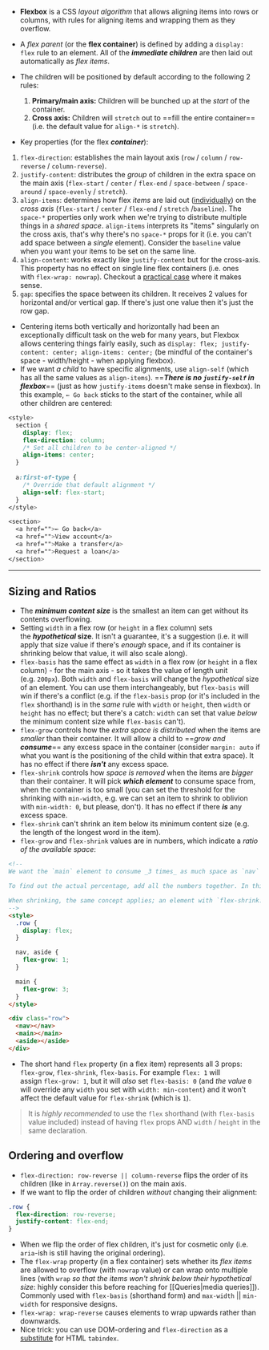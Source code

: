 - **Flexbox** is a CSS *layout algorithm* that allows aligning items into rows or columns, with rules for aligning items and wrapping them as they overflow.
- A _flex parent_ (or the **flex container**) is defined by adding a `display: flex` rule to an element. All of the ***immediate children*** are then laid out automatically as _flex items_.
- The children will be positioned by default according to the following 2 rules:
	1.  **Primary/main axis:** Children will be bunched up at the _start_ of the container.
	2.  **Cross axis:** Children will `stretch` out to ==fill the entire container== (i.e. the default value for `align-*`  is  `stretch`).

- Key properties (for the flex ***container***):
1.  `flex-direction`: establishes the main layout axis (`row` / `column` / `row-reverse` / `column-reverse`).
2.  `justify-content`:  distributes the *group* of children in the extra space on the main axis (`flex-start` / `center` / `flex-end` / `space-between` / `space-around` / `space-evenly` / `stretch`).
3.  `align-items`: determines how flex *items* are laid out ([individually](https://www.joshwcomeau.com/css/interactive-guide-to-flexbox/#content-vs-items-4)) on the *cross axis* (`flex-start` / `center` / `flex-end` / `stretch` /`baseline`). The `space-*` properties only work when we're trying to distribute multiple things in a *shared space*. `align-items` interprets its "items" singularly on the cross axis, that's why there's no `space-*` props for it (i.e. you can't add space between a *single* element). Consider the `baseline` value when you want your items to be set on the same line.
4. `align-content`: works exactly like `justify-content` but for the cross-axis. This property has no effect on single line flex containers (i.e. ones with `flex-wrap: nowrap`). Checkout a [practical case](https://www.joshwcomeau.com/css/interactive-guide-to-flexbox/#wrapping-14) where it makes sense.
5. `gap`: specifies the space between its children. It receives 2 values for horizontal and/or vertical gap. If there's just one value then it's just the row gap. 

- Centering items both vertically and horizontally had been an exceptionally difficult task on the web for many years, but Flexbox allows centering things fairly easily, such as `display: flex; justify-content: center; align-items: center;` (be mindful of the container's space - width/height - when applying flexbox).
- If we want *a child* to have specific alignments, use `align-self` (which has all the same values as `align-items`). ==***There is no `justify-self` in flexbox***== (just as how `justify-items` doesn't make sense in flexbox). In this example,  `← Go back`  sticks to the start of the container, while all other children are centered:
```css
<style>
  section {
    display: flex;
    flex-direction: column;
    /* Set all children to be center-aligned */
    align-items: center;
  }
  
  a:first-of-type {
    /* Override that default alignment */
    align-self: flex-start;
  }
</style>

<section>
  <a href="">← Go back</a>
  <a href="">View account</a>
  <a href="">Make a transfer</a>
  <a href="">Request a loan</a>
</section>
```
---

## Sizing and Ratios
- The ***minimum content size*** is the smallest an item can get without its contents overflowing.
- Setting `width` in a flex row (or `height` in a flex column) sets the **_hypothetical_ size**. It isn't a guarantee, it's a suggestion (i.e. it will apply that size value if there's *enough* space, and if its container is shrinking below that value, it will also scale along).
- `flex-basis` has the same effect as `width` in a flex row (or `height` in a flex column) - for the main axis - so it takes the value of length unit (e.g. `200px`). Both `width` and `flex-basis` will change the _hypothetical_ size of an element.
  You can use them interchangeably, but `flex-basis` will win if there's a conflict (e.g. if the `flex-basis` prop (or it's included in the `flex` shorthand) is in the *same* rule with `width` or `height`, then `width` or `height` has no effect; but there's a catch: `width` can set that value *below* the minimum content size while `flex-basis` can't).
-  `flex-grow` controls how the _extra space is distributed_ when the items are *smaller* than their container. It will allow a child to ==*grow and **consume***== any excess space in the container (consider `margin: auto` if what you want is the positioning of the child within that extra space). It has no effect if there ***isn't*** any excess space.
-  `flex-shrink` controls how _space is removed_ when the items are *bigger* than their container. It will pick ***which element*** to consume space from, when the container is too small (you can set the threshold for the shrinking with  `min-width`, e.g. we can set an item to shrink to oblivion with `min-width: 0`, but please, don't). It has no effect if there **_is_** any excess space.
-  `flex-shrink` can't shrink an item below its minimum content size (e.g. the length of the longest word in the item).
-  `flex-grow`  and  `flex-shrink` values are in numbers, which indicate a _ratio of the available space_:
```html
<!--
We want the `main` element to consume _3 times_ as much space as `nav` or `aside`. It gets 3 "units" of space, whereas `nav` and `aside` only get 1 unit.

To find out the actual percentage, add all the numbers together. In this example, there are 5 units total (1 + 3 + 1). That means that `nav` and `aside` each get 20% of the total space (1 / 5), whereas `main` gets 60% (3 / 5).

When shrinking, the same concept applies; an element with `flex-shrink: 3` will shrink 3x faster than an element with `flex-shrink: 1`. It shrinks by 3 pixels for every 4 pixels of total shrinking (if these are the only two elements involved)
-->
<style>
  .row {
    display: flex;
  }

  nav, aside {
    flex-grow: 1;
  }

  main {
    flex-grow: 3;
  }
</style>

<div class="row">
  <nav></nav>
  <main></main>
  <aside></aside>
</div>
```
- The short hand  `flex`  property (in a flex item) represents all 3 props:  `flex-grow`, `flex-shrink`, `flex-basis`. For example `flex: 1` will assign `flex-grow: 1`, but it will _also_ set `flex-basis: 0`  (and _the value_ `0` will override any `width` you set with `width: min-content`) and it won't affect the default value for `flex-shrink` (which is `1`).

> It is *highly recommended* to use the  `flex`  shorthand (with  `flex-basis` value included) instead of having  `flex`  props AND `width` / `height` in the same declaration.


## Ordering and overflow
- `flex-direction: row-reverse || column-reverse`  flips the order of its children (like in `Array.reverse()`) on the main axis.
- If we want to flip the order of children *without* changing their alignment: 
```css
.row {
  flex-direction: row-reverse;
  justify-content: flex-end;
}
```
- When we flip the order of flex children, it's just for cosmetic only (i.e. `aria`-ish is still having the original ordering).
- The `flex-wrap` property (in a flex container) sets whether its *flex items* are allowed to overflow (with `nowrap` value) or can wrap onto multiple lines (with `wrap` *so that the items won't shrink below their hypothetical size*: highly consider this before reaching for [[Queries|media queries]]). 
  Commonly used with `flex-basis` (shorthand form) and `max-width` || `min-width` for responsive designs.
- `flex-wrap: wrap-reverse` causes elements to wrap upwards rather than downwards.
- Nice trick: you can use DOM-ordering and `flex-direction` as a [substitute](https://courses.joshwcomeau.com/css-for-js/04-flexbox/10-ordering?videoId=513160445&bookmarkedTime=159.691) for HTML `tabindex`.